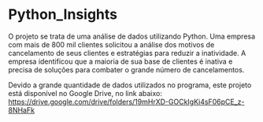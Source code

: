 # Python_Insights
O projeto se trata de uma análise de dados utilizando Python. Uma empresa com mais de 800 mil clientes solicitou a análise dos motivos de cancelamento de seus clientes e estratégias para reduzir a inatividade. A empresa identificou que a maioria de sua base de clientes é inativa e precisa de soluções para combater o grande número de cancelamentos.

Devido a grande quantidade de dados utilizados no programa, este projeto está disponível no Google Drive, no link abaixo:
https://drive.google.com/drive/folders/19mHrXD-GOCkIgKi4sF06pCE_z-8NHaFk
